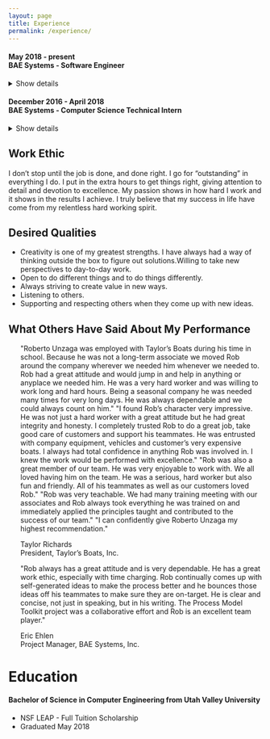 ```yaml
---
layout: page
title: Experience
permalink: /experience/
---
```


#### May 2018 - present <br> BAE Systems - Software Engineer
<details>
  <summary>
   Show details
  </summary>
  <ul>
    <li>Writing Developers Guide for ICBM Simulation software developed with MATLAB scripts</li>
  </ul>
</details> 

#### December 2016 - April 2018 <br> BAE Systems - Computer Science Technical Intern
<details>
  <summary>
   Show details
  </summary>
  <ul>
            <li>Developed, as a team, the Process Model Toolkit (PMT) and programmed in C# and XAML</li>
          <li>Communicate directly with government customer over New START Treaty to make improvements to
            PMT and present to customer and internal employees</li>
          <li>Attained clearance of SECRET and is current to attend meetings in Classified Environment</li>
  </ul>
</details> 

## Work Ethic
I don’t stop until the job is done, and done right. I go for “outstanding” in everything I do. I put in the extra hours to get things right, giving attention to detail and devotion to excellence. My passion shows in how hard I work and it shows in the results I achieve. I truly believe that my success in life have come from my relentless hard working spirit. 

## Desired Qualities
<ul>
  <li>Creativity is one of my greatest strengths. I have always had a way of thinking outside the box to figure out solutions.</li?
  <li>Willing to take new perspectives to day-to-day work.</li>
  <li>Open to do different things and to do things differently.</li>
  <li>Always striving to create value in new ways.</li>
  <li>Listening to others.</li>
  <li>Supporting and respecting others when they come up with new ideas.</li>
  </ul>



## What Others Have Said About My Performance

<ul>
"Roberto Unzaga was employed with Taylor’s Boats during his time in school.  Because he was not a long-term associate we moved Rob around the company wherever we needed him whenever we needed to.  Rob had a great attitude and would jump in and help in anything or anyplace we needed him.  He was a very hard worker and was willing to work long and hard hours.  Being a seasonal company he was needed many times for very long days.  He was always dependable and we could always count on him."   
"I found Rob’s character very impressive.  He was not just a hard worker with a great attitude but he had great integrity and honesty.  I completely trusted Rob to do a great job, take good care of customers and support his teammates.  He was entrusted with company equipment, vehicles and customer’s very expensive boats.  I always had total confidence in anything Rob was involved in.  I knew the work would be performed with excellence."       
"Rob was also a great member of our team.  He was very enjoyable to work with.  We all loved having him on the team.  He was a serious, hard worker but also fun and friendly.  All of his teammates as well as our customers loved Rob."  
"Rob was very teachable.  We had many training meeting with our associates and Rob always took everything he was trained on and immediately applied the principles taught and contributed to the success of our team."
    "I can confidently give Roberto Unzaga my highest recommendation."

Taylor Richards   
President, Taylor’s Boats, Inc.
</ul>

<ul>
  "Rob always has a great attitude and is very dependable. He has a great work ethic, especially with time charging. Rob
continually comes up with self-generated ideas to make the process better and he bounces those ideas off his teammates to
make sure they are on-target. He is clear and concise, not just in speaking, but in his writing. The Process Model Toolkit project
was a collaborative effort and Rob is an excellent team player."
  

Eric Ehlen   
Project Manager, BAE Systems, Inc.
</ul>


# Education

#### Bachelor of Science in Computer Engineering from Utah Valley University
- NSF LEAP - Full Tuition Scholarship
- Graduated May 2018
